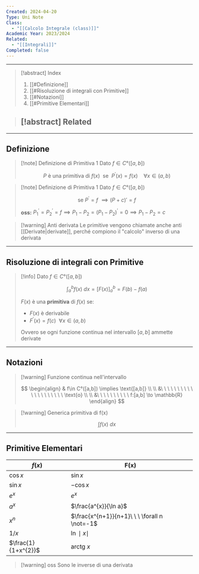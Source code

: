 ```yaml
---
Created: 2024-04-20
Type: Uni Note
Class:
  - "[[Calcolo Integrale (class)]]"
Academic Year: 2023/2024
Related:
  - "[[Integrali]]"
Completed: false
---
```

---

>[!abstract] Index
>1. [[#Definizione]]
>2. [[#Risoluzione di integrali con Primitive]]
>3. [[#Notazioni]]
>4. [[#Primitive Elementari]]

>[!abstract] Related
>- 

---
## Definizione

>[!note] Definizione di Primitiva 1
>Dato $f\in C°([a,b])$
>
>$$
>P\text{ è una primitiva di } f( x )\ \text{ se }\ P^{'}(x) = f( x ) \ \ \ \ \forall x \in (a,b) 
>$$
>

>[!note] Definizione di Primitiva 1
>Dato $f\in C°([a,b])$
>
>$$
>\text{se }P^{'} = f\ \implies (P+c)'=f
>$$
>
>**oss:** $P^{'}_{1}=P_{2}^{'}=f\implies P_{1}-P_{2}=(P_{1}-P_{2})^{'}=0\implies P_{1}-P_{2}=c$

>[!warning] Anti derivata
>Le primitive vengono chiamate anche anti [[Derivate|derivate]], perché compiono il "calcolo" inverso di una derivata

---
## Risoluzione di integrali con Primitive

>[!info]
>Dato $f\in C°([a,b])$
>
>$$
>\int^{b}_{a} f( x ) \ dx = \big[F( x )\big]_{a}^{b} = F(b)-f(a)
>$$
>
>$F(x)$ è una **primitiva** di $f( x )$ se:
>- $F(x)$ è derivabile
>- $F^{'}(x) = f(c)\ \ \forall x \in (a,b)$
>
>Ovvero se ogni funzione continua nel intervallo $[a,b]$ ammette derivate

---
## Notazioni

>[!warning] Funzione continua nell'intervallo
>
>$$
>\begin{align}
>& f\in C°([a,b]) \implies \text{[a,b]} \\ \\
>&\ \ \ \ \ \ \ \ \ \ \ \ \ \ \ \ \ \ \ \ \text{o} \\ \\
>&\ \ \ \ \ \ \ \ \ \ f:[a,b] \to \mathbb{R}
>\end{align}
>$$

>[!warning] Generica primitiva di f(x)
>
>$$
>\int f( x ) \ dx
>$$

---
## Primitive Elementari

| $f(x)$              | F(x)                                         |
| ------------------- | -------------------------------------------- |
| $\cos x$            | $\sin x$                                     |
| $\sin x$            | $-\cos x$                                    |
| $e^{x}$             | $e^{x}$                                      |
| $a^{x}$             | $\frac{a^{x}}{\ln a}$                        |
| $x^{n}$             | $\frac{x^{n+1}}{n+1}\ \ \ \forall n \not=-1$ |
| $1/x$               | $\ln \mid x\mid$                             |
| $\frac{1}{1+x^{2}}$ | $\text{arctg}\ x$                            |

>[!warning] oss
>Sono le inverse di una derivata
